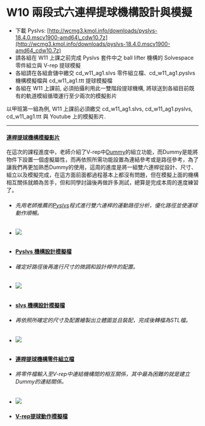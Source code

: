 # W10 兩段式六連桿提球機構設計與模擬

* 下載 Pyslvs:
[http://wcmg3.kmol.info/downloads/pyslvs-18.4.0.mscv1900-amd64\_cdw10.7z](http://wcmg3.kmol.info/downloads/pyslvs-18.4.0.mscv1900-amd64_cdw10.7z)
* 請各組在 W11 上課之前完成 Pyslvs 套件中之 ball lifter 機構的 Solvespace 零件組立與 V-rep 提球模擬
* 各組請在各組倉儲中繳交 cd\_w11\_ag1.slvs 零件組立檔、cd\_w11\_ag1.pyslvs 機構模擬檔與 cd\_w11\_ag1.ttt 提球模擬檔
* 各組在 W11 上課前, 必須拍攝利用此一雙階段提球機構, 將球送到各組目前既有的軌道模組循環運行至少兩次的模擬影片

以甲班第一組為例, W11 上課前必須繳交 cd\_w11\_ag1.slvs, cd\_w11\_ag1.pyslvs, cd\_w11\_ag1.ttt 與 Youtube 上的模擬影片.

---

#### [連桿提球機構模擬影片](https://www.youtube.com/watch?v=Jr8FawGxITc)

在這次的課程進度中，老師介紹了V-rep中[Dummy](http://www.coppeliarobotics.com/helpFiles/en/dummyPropertiesDialog.htm)的組立功能，而Dummy是能將物件下設置一個虛擬屬性，而再依照所需功能設置為連結參考或是路徑參考，為了讓我們再更加熟悉Dummy的使用，這周的進度是將一組雙六連桿從設計、尺寸、組立以及模擬完成，在這方面前面都過程基本上都沒有問題，但在模擬上面的機構相互關係就頗為苦手，但和同學討論後再做許多測試，總算是完成本周的進度練習了。

* ###### 先用老師推薦的[Pyslvs](https://github.com/KmolYuan/python-solvespace)程式進行雙六連桿的運動路徑分析，優化路徑並使運球動作順暢。
* ###### ![](/picture/messageImage_1525709347996.jpg)
* #### [Pyslvs 機構設計模擬檔](https://github.com/s40523125/cd2018/blob/master/Folder/Ball%20lifter%20\(Double%20six%20bar%20linkage\)/cd\_w11\_ag7.pyslvs)
* ###### 確定好路徑後再進行尺寸的微調和設計桿件的配置。
* ###### ![](/picture/messageImage_1525709371685.jpg)
* #### [slvs 機構設計模擬檔](https://github.com/s40523125/cd2018/blob/master/Folder/Ball%20lifter%20(Double%20six%20bar%20linkage)/cd_w11_ag7.slvs.slvs)
* ###### 再依照所確定的尺寸及配置繪製出立體圖並且裝配，完成後轉檔為STL檔。
* ###### ![](/picture/messageImage_1525709421649.jpg)
* #### [連桿提球機構零件組立檔](https://cad.onshape.com/documents/b657b212ec2c3ff3d36db30f/w/d2857f33d4220a0bd0dec218/e/3b65089f051f69eb8428a865)
* ###### 將零件檔輸入至V-rep中連結機構間的相互關係，其中最為困難的就是建立Dummy的連結關係。
* ![](/picture/messageImage_1525626084794.jpg)
* #### [V-rep提球動作模擬檔](https://github.com/s40523125/cd2018/blob/master/Folder/Ball%20lifter%20\(Double%20six%20bar%20linkage\)/cd\_w11\_ag7.ttt)
